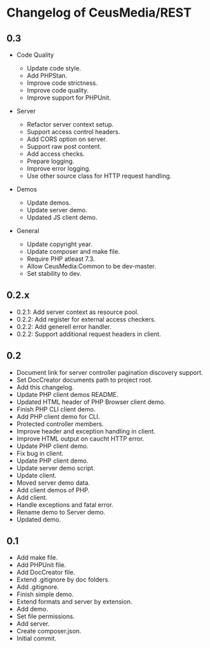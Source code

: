 
# Changelog of CeusMedia/REST

## 0.3
- Code Quality
  - Update code style.
  - Add PHPStan.
  - Improve code strictness.
  - Improve code quality.
  - Improve support for PHPUnit.

- Server
  - Refactor server context setup.
  - Support access control headers.
  - Add CORS option on server.
  - Support raw post content.
  - Add access checks.
  - Prepare logging.
  - Improve error logging.
  - Use other source class for HTTP request handling.

- Demos
  - Update demos.
  - Update server demo.
  - Updated JS client demo.

- General
  - Update copyright year.
  - Update composer and make file.
  - Require PHP atleast 7.3.
  - Allow CeusMedia:Common to be dev-master.
  - Set stability to dev.


## 0.2.x
- 0.2.1: Add server context as resource pool.
- 0.2.2: Add register for external access checkers.
- 0.2.2: Add generell error handler.
- 0.2.2: Support additional request headers in client.

## 0.2
- Document link for server controller pagination discovery support.
- Set DocCreator documents path to project root.
- Add this changelog.
- Update PHP client demos README.
- Updated HTML header of PHP Browser client demo.
- Finish PHP CLI client demo.
- Add PHP client demo for CLI.
- Protected controller members.
- Improve header and exception handling in client.
- Improve HTML output on caucht HTTP error.
- Update PHP client demo.
- Fix bug in client.
- Update PHP client demo.
- Update server demo script.
- Update client.
- Moved server demo data.
- Add client demos of PHP.
- Add client.
- Handle exceptions and fatal error.
- Rename demo to Server demo.
- Updated demo.

## 0.1
- Add make file.
- Add PHPUnit file.
- Add DocCreator file.
- Extend .gitignore by doc folders.
- Add .gitignore.
- Finish simple demo.
- Extend formats and server by extension.
- Add demo.
- Set file permissions.
- Add server.
- Create composer.json.
- Initial commit.
